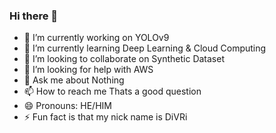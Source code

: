 ### Hi there 👋

- 🔭 I’m currently working on YOLOv9
- 🌱 I’m currently learning Deep Learning & Cloud Computing
- 👯 I’m looking to collaborate on Synthetic Dataset
- 🤔 I’m looking for help with AWS
- 💬 Ask me about Nothing
- 📫 How to reach me Thats a good question
- 😄 Pronouns: HE/HIM
- ⚡ Fun fact is that my nick name is DiVRi

